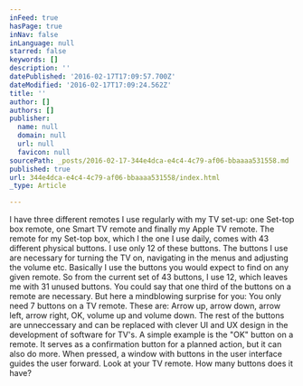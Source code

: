 ```yaml
---
inFeed: true
hasPage: true
inNav: false
inLanguage: null
starred: false
keywords: []
description: ''
datePublished: '2016-02-17T17:09:57.700Z'
dateModified: '2016-02-17T17:09:24.562Z'
title: ''
author: []
authors: []
publisher:
  name: null
  domain: null
  url: null
  favicon: null
sourcePath: _posts/2016-02-17-344e4dca-e4c4-4c79-af06-bbaaaa531558.md
published: true
url: 344e4dca-e4c4-4c79-af06-bbaaaa531558/index.html
_type: Article

---
```

I have three different remotes I use regularly with my TV set-up: one Set-top box remote, one Smart TV remote and finally my Apple TV remote. 
The remote for my Set-top box, which I the one I use daily, comes with 43 different physical buttons. I use only 12 of these buttons. The buttons I use are necessary for turning the TV on, navigating in the menus and adjusting the volume etc. Basically I use the buttons you would expect to find on any given remote. 
So from the current set of 43 buttons, I use 12, which leaves me with 31 unused buttons. You could say that one third of the buttons on a remote are necessary. But here a mindblowing surprise for you:
You only need 7 buttons on a TV remote. 
These are: Arrow up, arrow down, arrow left, arrow right, OK, volume up and volume down. 
The rest of the buttons are unneccessary and can be replaced with clever UI and UX design in the development of software for TV's. A simple example is the "OK" button on a remote. It serves as a confirmation button for a planned action, but it can also do more. When pressed, a window with buttons in the user interface guides the user forward. 
Look at your TV remote. How many buttons does it have?